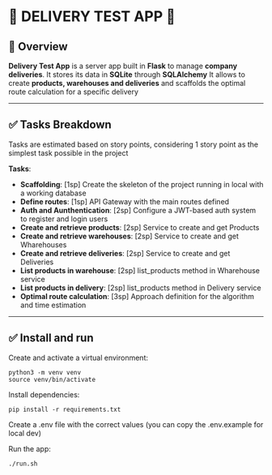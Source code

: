 # 🚀 **DELIVERY TEST APP** 🚀

## 🌟 **Overview**

**Delivery Test App** is a server app built in **Flask** to manage **company deliveries**. It stores its data in **SQLite** through **SQLAlchemy**
It allows to create **products, warehouses and deliveries** and scaffolds the optimal route calculation for a specific delivery

---

## ✅ **Tasks Breakdown**

Tasks are estimated based on story points, considering 1 story point as the simplest task possible in the project

**Tasks**:  
- **Scaffolding**: [1sp] Create the skeleton of the project running in local with a working database
- **Define routes**: [1sp] API Gateway with the main routes defined
- **Auth and Aunthentication**: [2sp] Configure a JWT-based auth system to register and login users
- **Create and retrieve products**: [2sp] Service to create and get Products
- **Create and retrieve warehouses**: [2sp] Service to create and get Wharehouses
- **Create and retrieve deliveries**: [2sp] Service to create and get Deliveries
- **List products in warehouse**: [2sp] list_products method in Wharehouse service
- **List products in delivery**: [2sp] list_products method in Delivery service
- **Optimal route calculation**: [3sp] Approach definition for the algorithm and time estimation

---

## ✅ **Install and run**

Create and activate a virtual environment:
```console
python3 -m venv venv
source venv/bin/activate
```

Install dependencies:
```console
pip install -r requirements.txt
```

Create a .env file with the correct values (you can copy the .env.example for local dev)

Run the app:
```console
./run.sh
```
